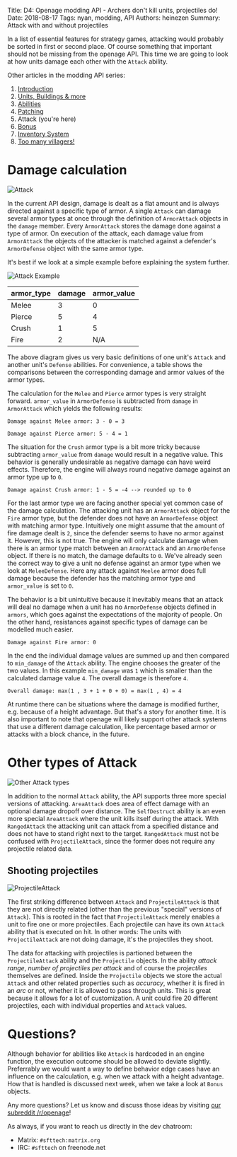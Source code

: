 Title: D4: Openage modding API - Archers don't kill units, projectiles do!
Date: 2018-08-17
Tags: nyan, modding, API
Authors: heinezen
Summary: Attack with and without projectiles

In a list of essential features for strategy games, attacking would probably be sorted in first or second place. Of course something that important should not be missing from the openage API. This time we are going to look at how units damage each other with the `Attack` ability.

Other articles in the modding API series:

1. [Introduction]({filename}/blog/D0000-openage_mod_api_intro.md)
2. [Units, Buildings & more]({filename}/blog/D0001-openage_mod_api_game_entity.md)
3. [Abilities]({filename}/blog/D0002-openage_mod_api_ability.md)
4. [Patching]({filename}/blog/D0003-openage_mod_api_patching.md)
5. Attack (you're here)
6. [Bonus]({filename}/blog/D0005-openage_mod_api_bonus.md)
7. [Inventory System]({filename}/blog/D0006-openage_mod_api_inventory.md)
8. [Too many villagers!]({filename}/blog/D0007-openage_mod_api_villager.md)

# Damage calculation

![Attack]({filename}/images/D0004-attack-defense.png)

In the current API design, damage is dealt as a flat amount and is always directed against a specific type of armor. A single `Attack` can damage several armor types at once through the definition of `ArmorAttack` objects in the `damage` member. Every `ArmorAttack` stores the damage done against a type of armor. On execution of the attack, each damage value from `ArmorAttack` the objects of the attacker is matched against a defender's `ArmorDefense` object with the same armor type. 

It's best if we look at a simple example before explaining the system further.

![Attack Example]({filename}/images/D0004-attack-example.png)

**armor_type** | **damage** | **armor_value**
---------------|------------|----------------
Melee          | 3          | 0
Pierce         | 5          | 4
Crush          | 1          | 5
Fire           | 2          | N/A

The above diagram gives us very basic definitions of one unit's `Attack` and another unit's `Defense` abilities. For convenience, a table shows the comparisons between the corresponding damage and armor values of the armor types.

The calculation for the `Melee` and `Pierce` armor types is very straight forward. `armor_value` in `ArmorDefense` is subtracted from `damage` in `ArmorAttack` which yields the following results:

```
Damage against Melee armor: 3 - 0 = 3 
```

```
Damage against Pierce armor: 5 - 4 = 1
```

The situation for the `Crush` armor type is a bit more tricky because subtracting `armor_value` from `damage` would result in a negative value. This behavior is generally undesirable as negative damage can have weird effects. Therefore, the engine will always round negative damage against an armor type up to `0`.

```
Damage against Crush armor: 1 - 5 = -4 --> rounded up to 0
```

For the last armor type we are facing another special yet common case of the damage calculation. The attacking unit has an `ArmorAttack` object for the `Fire` armor type, but the defender does not have an `ArmorDefense` object with matching armor type. Intuitively one might assume that the amount of fire damage dealt is `2`, since the defender seems to have no armor against it. However, this is not true. The engine will only calculate damage when there is an armor type match between an `ArmorAttack` and an `ArmorDefense` object. If there is no match, the damage defaults to `0`. We've already seen the correct way to give a unit no defense against an armor type when we look at `MeleeDefense`. Here any attack against `Meelee` armor does full damage because the defender has the matching armor type and `armor_value` is set to `0`.

The behavior is a bit unintuitive because it inevitably means that an attack will deal no damage when a unit has no `ArmorDefense` objects defined in `armors`, which goes against the expectations of the majority of people. On the other hand, resistances against specific types of damage can be modelled much easier.

```
Damage against Fire armor: 0
```

In the end the individual damage values are summed up and then compared to `min_damage` of the `Attack` ability. The engine chooses the greater of the two values. In this example `min_damage` was `1` which is smaller than the calculated damage value `4`. The overall damage is therefore `4`.

```
Overall damage: max(1 , 3 + 1 + 0 + 0) = max(1 , 4) = 4
```

At runtime there can be situations where the damage is modified further, e.g. because of a height advantage. But that's a story for another time. It is also important to note that openage will likely support other attack systems that use a different damage calculation, like percentage based armor or attacks with a block chance, in the future.

# Other types of Attack

![Other Attack types]({filename}/images/D0004-attack-special.png)

In addition to the normal `Attack` ability, the API supports three more special versions of attacking. `AreaAttack` does area of effect damage with an optional damage dropoff over distance. The `SelfDestruct` ability is an even more special `AreaAttack` where the unit kills itself during the attack. With `RangedAttack` the attacking unit can attack from a specified distance and does not have to stand right next to the target. `RangedAttack` must not be confused with `ProjectileAttack`, since the former does not require any projectile related data.

## Shooting projectiles

![ProjectileAttack]({filename}/images/D0004-attack-projectile.png)

The first striking difference between `Attack` and `ProjectileAttack` is that they are not directly related (other than the previous "special" versions of `Attack`). This is rooted in the fact that `ProjectileAttack` merely enables a unit to fire one or more projectiles. Each projectile can have its own `Attack` ability that is executed on hit. In other words: The units with `ProjectileAttack` are not doing damage, it's the projectiles they shoot.

The data for attacking with projectiles is partioned between the `ProjectileAttack` ability and the `Projectile` objects. In the ability *attack range*, *number of projectiles per attack* and of course the *projectiles* themselves are defined. Inside the `Projectile` objects we store the actual `Attack` and other related properties such as *accuracy*, whether it is fired in an *arc* or not, whether it is allowed to pass through units. This is great because it allows for a lot of customization. A unit could fire 20 different projectiles, each with individual properties and `Attack` values.

# Questions?

Although behavior for abilities like `Attack` is hardcoded in an engine function, the execution outcome should be allowed to deviate slightly. Preferrably we would want a way to define behavior edge cases have an influence on the calculation, e.g. when we attack with a height advantage. How that is handled is discussed next week, when we take a look at `Bonus` objects.

Any more questions? Let us know and discuss those ideas by visiting [our subreddit /r/openage](https://reddit.com/r/openage)!

As always, if you want to reach us directly in the dev chatroom:

* Matrix: `#sfttech:matrix.org`
* IRC: `#sfttech` on freenode.net
